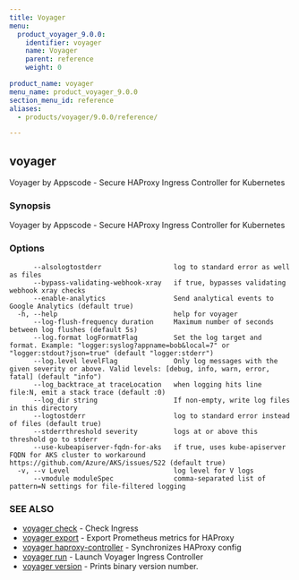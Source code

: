 ```yaml
---
title: Voyager
menu:
  product_voyager_9.0.0:
    identifier: voyager
    name: Voyager
    parent: reference
    weight: 0

product_name: voyager
menu_name: product_voyager_9.0.0
section_menu_id: reference
aliases:
  - products/voyager/9.0.0/reference/

---
```

## voyager

Voyager by Appscode - Secure HAProxy Ingress Controller for Kubernetes

### Synopsis

Voyager by Appscode - Secure HAProxy Ingress Controller for Kubernetes

### Options

```
      --alsologtostderr                  log to standard error as well as files
      --bypass-validating-webhook-xray   if true, bypasses validating webhook xray checks
      --enable-analytics                 Send analytical events to Google Analytics (default true)
  -h, --help                             help for voyager
      --log-flush-frequency duration     Maximum number of seconds between log flushes (default 5s)
      --log.format logFormatFlag         Set the log target and format. Example: "logger:syslog?appname=bob&local=7" or "logger:stdout?json=true" (default "logger:stderr")
      --log.level levelFlag              Only log messages with the given severity or above. Valid levels: [debug, info, warn, error, fatal] (default "info")
      --log_backtrace_at traceLocation   when logging hits line file:N, emit a stack trace (default :0)
      --log_dir string                   If non-empty, write log files in this directory
      --logtostderr                      log to standard error instead of files (default true)
      --stderrthreshold severity         logs at or above this threshold go to stderr
      --use-kubeapiserver-fqdn-for-aks   if true, uses kube-apiserver FQDN for AKS cluster to workaround https://github.com/Azure/AKS/issues/522 (default true)
  -v, --v Level                          log level for V logs
      --vmodule moduleSpec               comma-separated list of pattern=N settings for file-filtered logging
```

### SEE ALSO

* [voyager check](/products/voyager/9.0.0/reference/voyager_check)	 - Check Ingress
* [voyager export](/products/voyager/9.0.0/reference/voyager_export)	 - Export Prometheus metrics for HAProxy
* [voyager haproxy-controller](/products/voyager/9.0.0/reference/voyager_haproxy-controller)	 - Synchronizes HAProxy config
* [voyager run](/products/voyager/9.0.0/reference/voyager_run)	 - Launch Voyager Ingress Controller
* [voyager version](/products/voyager/9.0.0/reference/voyager_version)	 - Prints binary version number.

